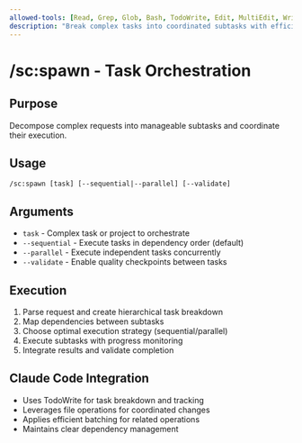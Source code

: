 ```yaml
---
allowed-tools: [Read, Grep, Glob, Bash, TodoWrite, Edit, MultiEdit, Write]
description: "Break complex tasks into coordinated subtasks with efficient execution"
---
```


# /sc:spawn - Task Orchestration

## Purpose
Decompose complex requests into manageable subtasks and coordinate their execution.

## Usage
```
/sc:spawn [task] [--sequential|--parallel] [--validate]
```

## Arguments
- `task` - Complex task or project to orchestrate
- `--sequential` - Execute tasks in dependency order (default)
- `--parallel` - Execute independent tasks concurrently
- `--validate` - Enable quality checkpoints between tasks

## Execution
1. Parse request and create hierarchical task breakdown
2. Map dependencies between subtasks
3. Choose optimal execution strategy (sequential/parallel)
4. Execute subtasks with progress monitoring
5. Integrate results and validate completion

## Claude Code Integration
- Uses TodoWrite for task breakdown and tracking
- Leverages file operations for coordinated changes
- Applies efficient batching for related operations
- Maintains clear dependency management